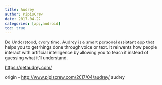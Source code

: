 ```yaml
---
title: Audrey
author: PipisCrew
date: 2017-04-27
categories: [app,android]
toc: true
---
```


Be Understood, every time. Audrey is a smart personal assistant app that helps you to get things done through voice or text. It reinvents how people interact with artificial intelligence by allowing you to teach it instead of guessing what it'll understand.

https://getaudrey.com/

origin - http://www.pipiscrew.com/2017/04/audrey/ audrey
